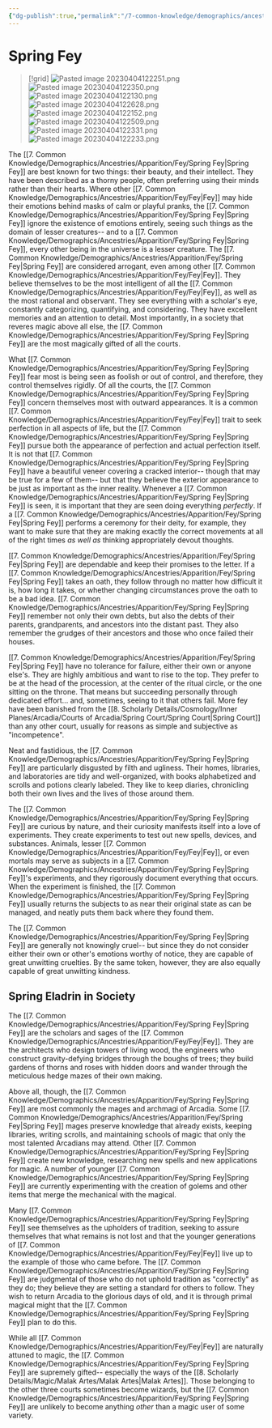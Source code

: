 ```yaml
---
{"dg-publish":true,"permalink":"/7-common-knowledge/demographics/ancestries/apparition/fey/spring-fey/","noteIcon":""}
---
```


# Spring Fey

>[!grid]
>![Pasted image 20230404122251.png](/img/user/x.%20Assets/Attachments/Pasted%20image%2020230404122251.png)
>![Pasted image 20230404122350.png](/img/user/x.%20Assets/Attachments/Pasted%20image%2020230404122350.png)
>![Pasted image 20230404122130.png](/img/user/x.%20Assets/Attachments/Pasted%20image%2020230404122130.png)
>![Pasted image 20230404122628.png](/img/user/x.%20Assets/Attachments/Pasted%20image%2020230404122628.png)
>![Pasted image 20230404122152.png](/img/user/x.%20Assets/Attachments/Pasted%20image%2020230404122152.png)
>![Pasted image 20230404122509.png](/img/user/x.%20Assets/Attachments/Pasted%20image%2020230404122509.png)
>![Pasted image 20230404122331.png](/img/user/x.%20Assets/Attachments/Pasted%20image%2020230404122331.png)
>![Pasted image 20230404122233.png](/img/user/x.%20Assets/Attachments/Pasted%20image%2020230404122233.png)

The [[7. Common Knowledge/Demographics/Ancestries/Apparition/Fey/Spring Fey\|Spring Fey]] are best known for two things: their beauty, and their intellect. They have been described as a thorny people, often preferring using their minds rather than their hearts. Where other [[7. Common Knowledge/Demographics/Ancestries/Apparition/Fey/Fey\|Fey]] may hide their emotions behind masks of calm or playful pranks, the [[7. Common Knowledge/Demographics/Ancestries/Apparition/Fey/Spring Fey\|Spring Fey]] ignore the existence of emotions entirely, seeing such things as the domain of lesser creatures-- and to a [[7. Common Knowledge/Demographics/Ancestries/Apparition/Fey/Spring Fey\|Spring Fey]], every other being in the universe is a lesser creature. The [[7. Common Knowledge/Demographics/Ancestries/Apparition/Fey/Spring Fey\|Spring Fey]] are considered arrogant, even among other [[7. Common Knowledge/Demographics/Ancestries/Apparition/Fey/Fey\|Fey]]. They believe themselves to be the most intelligent of all the [[7. Common Knowledge/Demographics/Ancestries/Apparition/Fey/Fey\|Fey]], as well as the most rational and observant. They see everything with a scholar's eye, constantly categorizing, quantifying, and considering. They have excellent memories and an attention to detail. Most importantly, in a society that reveres magic above all else, the [[7. Common Knowledge/Demographics/Ancestries/Apparition/Fey/Spring Fey\|Spring Fey]] are the most magically gifted of all the courts. 

What [[7. Common Knowledge/Demographics/Ancestries/Apparition/Fey/Spring Fey\|Spring Fey]] fear most is being seen as foolish or out of control, and therefore, they control themselves rigidly. Of all the courts, the [[7. Common Knowledge/Demographics/Ancestries/Apparition/Fey/Spring Fey\|Spring Fey]] concern themselves most with outward appearances. It is a common [[7. Common Knowledge/Demographics/Ancestries/Apparition/Fey/Fey\|Fey]] trait to seek perfection in all aspects of life, but the [[7. Common Knowledge/Demographics/Ancestries/Apparition/Fey/Spring Fey\|Spring Fey]] pursue both the appearance of perfection and actual perfection itself. It is not that [[7. Common Knowledge/Demographics/Ancestries/Apparition/Fey/Spring Fey\|Spring Fey]] have a beautiful veneer covering a cracked interior-- though that may be true for a few of them-- but that they believe the exterior appearance to be just as important as the inner reality. Whenever a [[7. Common Knowledge/Demographics/Ancestries/Apparition/Fey/Spring Fey\|Spring Fey]] is seen, it is important that they are seen doing everything *perfectly*. If a [[7. Common Knowledge/Demographics/Ancestries/Apparition/Fey/Spring Fey\|Spring Fey]] performs a ceremony for their deity, for example, they want to make sure that they are making exactly the correct movements at all of the right times *as well as* thinking appropriately devout thoughts. 

[[7. Common Knowledge/Demographics/Ancestries/Apparition/Fey/Spring Fey\|Spring Fey]] are dependable and keep their promises to the letter. If a [[7. Common Knowledge/Demographics/Ancestries/Apparition/Fey/Spring Fey\|Spring Fey]] takes an oath, they follow through no matter how difficult it is, how long it takes, or whether changing circumstances prove the oath to be a bad idea. [[7. Common Knowledge/Demographics/Ancestries/Apparition/Fey/Spring Fey\|Spring Fey]] remember not only their own debts, but also the debts of their parents, grandparents, and ancestors into the distant past. They also remember the grudges of their ancestors and those who once failed their houses. 

[[7. Common Knowledge/Demographics/Ancestries/Apparition/Fey/Spring Fey\|Spring Fey]] have no tolerance for failure, either their own or anyone else's. They are highly ambitious and want to rise to the top. They prefer to be at the head of the procession, at the center of the ritual circle, or the one sitting on the throne. That means but succeeding personally through dedicated effort... and, sometimes, seeing to it that others fail. More fey have been banished from the [[8. Scholarly Details/Cosmology/Inner Planes/Arcadia/Courts of Arcadia/Spring Court/Spring Court\|Spring Court]] than any other court, usually for reasons as simple and subjective as "incompetence". 

Neat and fastidious, the [[7. Common Knowledge/Demographics/Ancestries/Apparition/Fey/Spring Fey\|Spring Fey]] are particularly disgusted by filth and ugliness. Their homes, libraries, and laboratories are tidy and well-organized, with books alphabetized and scrolls and potions clearly labeled. They like to keep diaries, chronicling both their own lives and the lives of those around them. 

The [[7. Common Knowledge/Demographics/Ancestries/Apparition/Fey/Spring Fey\|Spring Fey]] are curious by nature, and their curiosity manifests itself into a love of experiments. They create experiments to test out new spells, devices, and substances. Animals, lesser [[7. Common Knowledge/Demographics/Ancestries/Apparition/Fey/Fey\|Fey]], or even mortals may serve as subjects in a [[7. Common Knowledge/Demographics/Ancestries/Apparition/Fey/Spring Fey\|Spring Fey]]'s experiments, and they rigorously document everything that occurs. When the experiment is finished, the [[7. Common Knowledge/Demographics/Ancestries/Apparition/Fey/Spring Fey\|Spring Fey]] usually returns the subjects to as near their original state as can be managed, and neatly puts them back where they found them. 

The [[7. Common Knowledge/Demographics/Ancestries/Apparition/Fey/Spring Fey\|Spring Fey]] are generally not knowingly cruel-- but since they do not consider either their own or other's emotions worthy of notice, they are capable of great unwitting cruelties. By the same token, however, they are also equally capable of great unwitting kindness. 

## Spring Eladrin in Society 

The [[7. Common Knowledge/Demographics/Ancestries/Apparition/Fey/Spring Fey\|Spring Fey]] are the scholars and sages of the [[7. Common Knowledge/Demographics/Ancestries/Apparition/Fey/Fey\|Fey]]. They are the architects who design towers of living wood, the engineers who construct gravity-defying bridges through the boughs of trees; they build gardens of thorns and roses with hidden doors and wander through the meticulous hedge mazes of their own making. 

Above all, though, the [[7. Common Knowledge/Demographics/Ancestries/Apparition/Fey/Spring Fey\|Spring Fey]] are most commonly the mages and archmagi of Arcadia. Some [[7. Common Knowledge/Demographics/Ancestries/Apparition/Fey/Spring Fey\|Spring Fey]] mages preserve knowledge that already exists, keeping libraries, writing scrolls, and maintaining schools of magic that only the most talented Arcadians may attend. Other [[7. Common Knowledge/Demographics/Ancestries/Apparition/Fey/Spring Fey\|Spring Fey]] create new knowledge, researching new spells and new applications for magic. A number of younger [[7. Common Knowledge/Demographics/Ancestries/Apparition/Fey/Spring Fey\|Spring Fey]] are currently experimenting with the creation of golems and other items that merge the mechanical with the magical. 

Many [[7. Common Knowledge/Demographics/Ancestries/Apparition/Fey/Spring Fey\|Spring Fey]] see themselves as the upholders of tradition, seeking to assure themselves that what remains is not lost and that the younger generations of [[7. Common Knowledge/Demographics/Ancestries/Apparition/Fey/Fey\|Fey]] live up to the example of those who came before. The [[7. Common Knowledge/Demographics/Ancestries/Apparition/Fey/Spring Fey\|Spring Fey]] are judgmental of those who do not uphold tradition as "correctly" as they do; they believe they are setting a standard for others to follow. They wish to return Arcadia to the glorious days of old, and it is through primal magical might that the [[7. Common Knowledge/Demographics/Ancestries/Apparition/Fey/Spring Fey\|Spring Fey]] plan to do this. 

While all [[7. Common Knowledge/Demographics/Ancestries/Apparition/Fey/Fey\|Fey]] are naturally attuned to magic, the [[7. Common Knowledge/Demographics/Ancestries/Apparition/Fey/Spring Fey\|Spring Fey]] are supremely gifted-- especially the ways of the [[8. Scholarly Details/Magic/Malak Artes/Malak Artes\|Malak Artes]]. Those belonging to the other three courts sometimes become wizards, but the [[7. Common Knowledge/Demographics/Ancestries/Apparition/Fey/Spring Fey\|Spring Fey]] are unlikely to become anything *other* than a magic user of some variety. 

